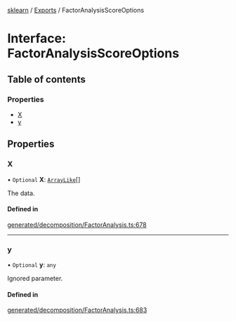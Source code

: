 [sklearn](../readme.md) / [Exports](../modules.md) / FactorAnalysisScoreOptions

# Interface: FactorAnalysisScoreOptions

## Table of contents

### Properties

- [X](FactorAnalysisScoreOptions.md#x)
- [y](FactorAnalysisScoreOptions.md#y)

## Properties

### X

• `Optional` **X**: [`ArrayLike`](../modules.md#arraylike)[]

The data.

#### Defined in

[generated/decomposition/FactorAnalysis.ts:678](https://github.com/transitive-bullshit/scikit-learn-ts/blob/367336a/packages/sklearn/src/generated/decomposition/FactorAnalysis.ts#L678)

___

### y

• `Optional` **y**: `any`

Ignored parameter.

#### Defined in

[generated/decomposition/FactorAnalysis.ts:683](https://github.com/transitive-bullshit/scikit-learn-ts/blob/367336a/packages/sklearn/src/generated/decomposition/FactorAnalysis.ts#L683)
